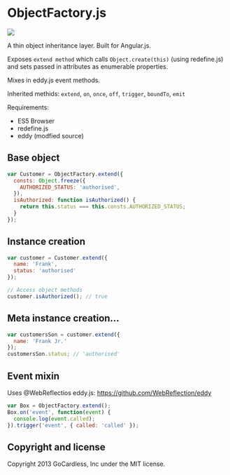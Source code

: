 # ObjectFactory.js

![](https://circleci.com/gh/gocardless/object-factory.js.png?circle-token=:circle-token)

A thin object inheritance layer. Built for Angular.js.

Exposes `extend method` which calls `Object.create(this)` (using redefine.js)
and sets passed in attributes as enumerable properties.

Mixes in eddy.js event methods.

Inherited methids: `extend`, `on`, `once`, `off`, `trigger`, `boundTo`, `emit`

Requirements:
- ES5 Browser
- redefine.js
- eddy (modfied source)

## Base object

```javascript
var Customer = ObjectFactory.extend({
  consts: Object.freeze({
    AUTHORIZED_STATUS: 'authorised',
  }),
  isAuthorized: function isAuthorized() {
    return this.status === this.consts.AUTHORIZED_STATUS;
  }
});
```

## Instance creation

```javascript
var customer = Customer.extend({
  name: 'Frank',
  status: 'authorised'
});

// Access object methods
customer.isAuthorized(); // true
```

## Meta instance creation...

```javascript
var customersSon = customer.extend({
  name: 'Frank Jr.'
});
customersSon.status; // 'authorised'
```

## Event mixin

Uses @WebReflectios eddy.js: https://github.com/WebReflection/eddy

```javascript
var Box = ObjectFactory.extend();
Box.on('event', function(event) {
  console.log(event.called);
}).trigger('event', { called: 'called' });
```

## Copyright and license

Copyright 2013 GoCardless, Inc under the MIT license.
